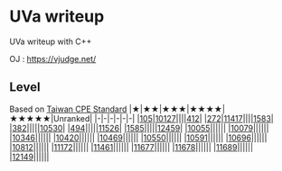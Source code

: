# UVa writeup
UVa writeup with C++

OJ : https://vjudge.net/

## Level
Based on [Taiwan CPE Standard](http://par.cse.nsysu.edu.tw/~advprog/star.php) 
|★|★★|★★★|★★★★|★★★★★|Unranked|
|-|-|-|-|-|-|
|[105](Problem/level1/105/105.md)|[10127](Problem/level2/10127/10127.md)||||[412](Problem/unranked/412/412.md)|
|[272](Problem/level1/272/272.md)|[11417](Problem/level2/11417/11417.md)||||[1583](Problem/unranked/1583/1583.md)|
|[382](Problem/level1/382/382.md)|||||[10530](Problem/unranked/10530/10530.md)|
|[494](Problem/level1/494/494.md)|||||[11526](Problem/unranked/11526/11526.md)|
|[1585](Problem/level1/1585/1585.md)|||||[12459](Problem/unranked/12459/12459.md)|
|[10055](Problem/level1/10055/10055.md)||||||
|[10079](Problem/level1/10079/10079.md)||||||
|[10346](Problem/level1/10346/10346.md)||||||
|[10420](Problem/level1/10420/10420.md)||||||
|[10469](Problem/level1/10469/10469.md)||||||
|[10550](Problem/level1/10550/10550.md)||||||
|[10591](Problem/level1/10591/10591.md)||||||
|[10696](Problem/level1/10696/10696.md)||||||
|[10812](Problem/level1/10812/10812.md)||||||
|[11172](Problem/level1/11172/11172.md)||||||
|[11461](Problem/level1/11461/11461.md)||||||
|[11677](Problem/level1/11677/11677.md)||||||
|[11678](Problem/level1/11678/11678.md)||||||
|[11689](Problem/level1/11689/11689.md)||||||
|[12149](Problem/level1/12149/12149.md)||||||
